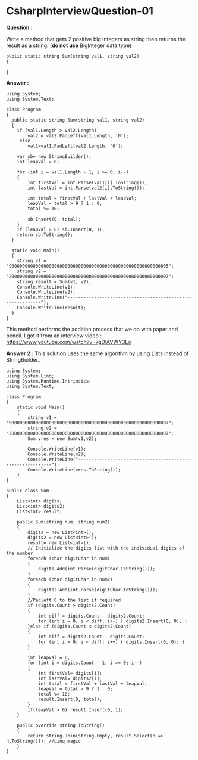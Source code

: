 # CsharpInterviewQuestion-01

**Question :**<br>

Write a method that gets 2 positive big integers as string then returns the result as a string. (**do not use** BigInteger data type)<br>

    public static string Sum(string val1, string val2)
    {
   
    }

**Answer :**<br>

    using System;
    using System.Text;
    
    class Program
    {
      public static string Sum(string val1, string val2)
      {
        if (val1.Length > val2.Length)
            val2 = val2.PadLeft(val1.Length, '0');
         else
            val1=val1.PadLeft(val2.Length, '0');    

        var sb= new StringBuilder();
        int leapVal = 0;

        for (int i = val1.Length - 1; i >= 0; i--) 
        {
            int firstVal = int.Parse(val1[i].ToString());
            int lastVal = int.Parse(val2[i].ToString());

            int total = firstVal + lastVal + leapVal;
            leapVal = total > 9 ? 1 : 0;
            total %= 10;

            sb.Insert(0, total);
        }
        if (leapVal > 0) sb.Insert(0, 1);
        return sb.ToString();
      }

      static void Main()
      {
        string v1 = "900000000000000000000000000000000000000000000000000000000005";
        string v2 = "200000000000000000000000000000000000000000000000000000000007";
        string result = Sum(v1, v2);
        Console.WriteLine(v1);
        Console.WriteLine(v2);
        Console.WriteLine("------------------------------------------------------------");
        Console.WriteLine(result);
      }
    }

This method performs the addition process that we do with paper and pencil. I got it from an interview video :<br>
https://www.youtube.com/watch?v=7gDlAVWY3Lo<br>

**Answer 2 :** This solution uses the same algorithm by using Lists instead of StringBuilder..<br>

    using System;
    using System.Linq;
    using System.Runtime.Intrinsics;
    using System.Text;

    class Program
    {
        static void Main()
        {
            string v1 = "900000000000000000000000000000000000000000000000000000000007";
            string v2 = "200000000000000000000000000000000000000000000000000000000007";
            Sum vres = new Sum(v1,v2);

            Console.WriteLine(v1);
            Console.WriteLine(v2);
            Console.WriteLine("------------------------------------------------------------");
            Console.WriteLine(vres.ToString());
        }
    }

    public class Sum
    {
        List<int> digits;
        List<int> digits2;
        List<int> result;

        public Sum(string num, string num2)
        {       
            digits = new List<int>();
            digits2 = new List<int>();
            result= new List<int>();
            // Initialize the digits list with the individual digits of the number
            foreach (char digitChar in num)
            {
                digits.Add(int.Parse(digitChar.ToString()));
            }
            foreach (char digitChar in num2)
            {
                digits2.Add(int.Parse(digitChar.ToString()));
            }
            //Padleft 0 to the list if required
            if (digits.Count > digits2.Count) 
            { 
                int diff = digits.Count - digits2.Count;
                for (int i = 0; i < diff; i++) { digits2.Insert(0, 0); }
            }else if (digits.Count < digits2.Count) 
            {
                int diff = digits2.Count - digits.Count;
                for (int i = 0; i < diff; i++) { digits.Insert(0, 0); }
            }
        
            int leapVal = 0;
            for (int i = digits.Count - 1; i >= 0; i--) 
            { 
                int firstVal= digits[i];
                int lastVal= digits2[i];
                int total = firstVal + lastVal + leapVal;
                leapVal = total > 9 ? 1 : 0;
                total %= 10;
                result.Insert(0, total);
            }
            if(leapVal > 0) result.Insert(0, 1);
        }

        public override string ToString()
        {    
            return string.Join(string.Empty, result.Select(n => n.ToString())); //Linq magic
        }
    }
